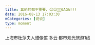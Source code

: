 ```yaml
---
title: 其他的都不重要，😍😍🌹🌹GAGA!!!
date: 2016-08-13 17:03:30
mCategories: [说说]
type: moment
---
```


<div id="pics-20160813170330"></div>

<script>
var data = [
    {"link": "2016-08-13_000007.jpeg", "type": "shuoshuo"},
    {"link": "2016-08-13_000011.jpeg", "type": "shuoshuo"},
    {"link": "2016-08-13_000013.jpeg", "type": "shuoshuo"},
    {"link": "2016-08-13_000014.jpeg", "type": "shuoshuo"},
    {"link": "2016-08-13_000015.jpeg", "type": "shuoshuo"},
    {"link": "2016-08-13_000016.jpeg", "type": "shuoshuo"},
    {"link": "2016-08-13_000017.jpeg", "type": "shuoshuo"},
    {"link": "2016-08-13_000018.jpeg", "type": "shuoshuo"},
    {"link": "2016-08-13_000019.jpeg", "type": "shuoshuo"}
];
picsRender(data, "pics-20160813170330");
</script>

上海市杜莎夫人蜡像馆 多云
都市观光旅游1线
